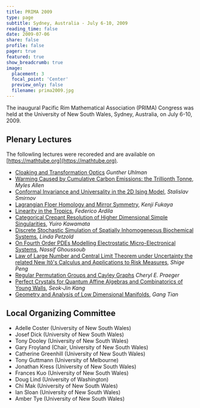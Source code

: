 ```yaml
---
title: PRIMA 2009
type: page
subtitle: Sydney, Australia - July 6-10, 2009
reading_time: false
date: 2009-07-06
share: false
profile: false
pager: true
featured: true
show_breadcrumb: true
image:
  placement: 3
  focal_point: 'Center'
  preview_only: false
  filename: prima2009.jpg
---
```

The inaugural Pacific Rim Mathematical Association (PRIMA) Congress was held at
the University of New South Wales, Sydney, Australia, on July 6-10, 2009.

## Plenary Lectures
The followling lectures were recoreded and are available on
[https://mathtube.org](https://mathtube.org).

* [Cloaking and Transformation
  Optics](http://www.mathtube.org/content/cloaking-and-transformation-optics)
  _Gunther Uhlman_
* [Warming Caused by Cumulative Carbon Emissions: the Trillionth
  Tonne](http://www.mathtube.org/content/warming-caused-cumulative-carbon-emissions-trillionth-tonne),
  _Myles Allen_
* [Conformal Invariance and Universality in the 2D Ising Model](http://www.mathtube.org/content/conformal-invariance-and-universality-2d-ising-model), _Stalislav Smirnov_
* [Lagrangian Floer Homology and Mirror Symmetry](http://www.mathtube.org/content/lagrangian-floer-homology-and-mirror-symmetry), _Kenji Fukaya_
* [Linearity in the Tropics](http://www.mathtube.org/content/linearity-tropics), _Federico Ardila_
* [Categorical Crepant Resolution of Higher Dimensional Simple Singularities](http://www.mathtube.org/content/categorical-crepant-resolutions-higher-dimensional-simple-singularities), _Yuiro Kawamata_
* [Discrete Stochastic Simulation of Spatially Inhomogeneous Biochemical Systems](http://www.mathtube.org/content/discrete-stochastic-simulation-spatially-inhomogeneous-biochemical-systems), _Linda Petzold_
* [On Fourth Order PDEs Modelling Electrostatic Micro-Electronical Systems](http://www.mathtube.org/content/fourth-order-pdes-modelling-electrostatic-micro-electronical-systems), _Nassif Ghoussoub_
* [Law of Large Number and Central Limit Theorem under Uncertainty the related New Itô's Calculus and Applications to Risk Measures](http://www.mathtube.org/content/law-large-number-and-central-limit-theorem-under-uncertainty-related-new-it%C3%B4s-calculus-and-a), _Shige Peng_
* [Regular Permutation Groups and Cayley Graphs](http://www.mathtube.org/content/regular-permutation-groups-and-cayley-graphs) _Cheryl E. Praeger_
* [Perfect Crystals for Quantum Affine Algebras and Combinatorics of Young Walls](http://www.mathtube.org/content/perfect-crystals-quantum-affine-algebras-and-combinatorics-young-walls), _Seok-Jin Kang_
* [Geometry and Analysis of Low Dimensional Manifolds](http://www.mathtube.org/content/geometry-and-analysis-low-dimensional-manifolds), _Gang Tian_

## Local Organizing Committee

 * Adelle Coster (University of New South Wales)
 * Josef Dick (University of New South Wales)
 * Tony Dooley (University of New South Wales)
 * Gary Froyland (Chair, University of New South Wales)
 * Catherine Greenhill (University of New South Wales)
 * Tony Guttmann (University of Melbourne)
 * Jonathan Kress (University of New South Wales)
 * Frances Kuo (University of New South Wales)
 * Doug Lind (University of Washington)
 * Chi Mak (University of New South Wales)
 * Ian Sloan (University of New South Wales)
 * Amber Tye (University of New South Wales)
